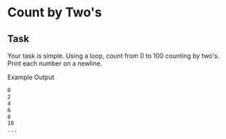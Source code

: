 # Count by Two's
## Task
Your task is simple. Using a loop, count from 0 to 100 counting by two's. Print each number on a newline.

Example Output

```bash
0
2
4
6
8
10
...
```